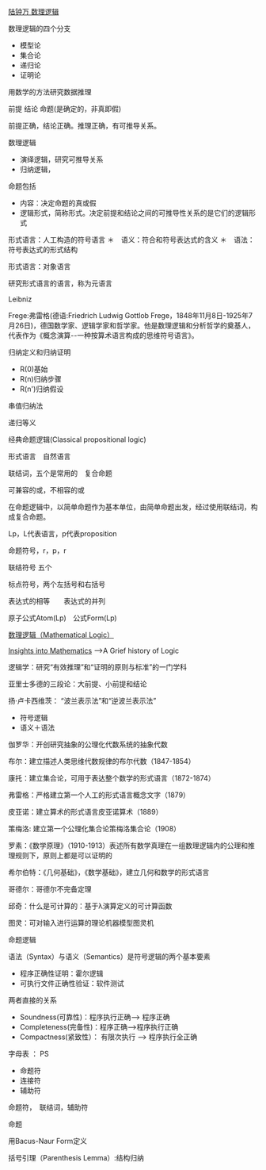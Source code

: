 [陆钟万 数理逻辑](https://www.bilibili.com/video/av9936866?from=search&seid=14344028886371409819)　

数理逻辑的四个分支
* 模型论   
* 集合论   
* 递归论   
* 证明论   

用数学的方法研究数据推理

前提 结论 命题(是确定的，非真即假)


前提正确，结论正确。推理正确，有可推导关系。

数理逻辑
* 演绎逻辑，研究可推导关系
* 归纳逻辑，

命题包括
* 内容：决定命题的真或假
* 逻辑形式，简称形式。决定前提和结论之间的可推导性关系的是它们的逻辑形式

形式语言：人工构造的符号语言
＊　语义：符合和符号表达式的含义
＊　语法：符号表达式的形式结构

形式语言：对象语言

研究形式语言的语言，称为元语言

Leibniz

Frege:弗雷格(德语:Friedrich Ludwig Gottlob Frege，1848年11月8日-1925年7月26日)，德国数学家、逻辑学家和哲学家。他是数理逻辑和分析哲学的奠基人，代表作为《概念演算--一种按算术语言构成的思维符号语言》。

归纳定义和归纳证明

* R(0)基始
* R(n)归纳步骤
* R(n')归纳假设

串值归纳法

递归等义

经典命题逻辑(Classical propositional logic)


形式语言　自然语言

联结词，五个是常用的　复合命题

可兼容的或，不相容的或


在命题逻辑中，以简单命题作为基本单位，由简单命题出发，经过使用联结词，构成复合命题。


Lp，L代表语言，p代表proposition

命题符号，r，p，r

联结符号 五个

标点符号，两个左括号和右括号

表达式的相等　　表达式的并列

原子公式Atom(Lp)　公式Form(Lp)

[数理逻辑（Mathematical Logic）](https://yiqinnju.github.io/course/MathLogic/MathLogic.html)

[Insights into Mathematics](https://www.youtube.com/user/njwildberger)  -->A Grief history of Logic


逻辑学：研究“有效推理”和“证明的原则与标准”的一门学科

亚里士多德的三段论：大前提、小前提和结论

扬·卢卡西维茨： “波兰表示法”和“逆波兰表示法”

* 符号逻辑
* 语义＋语法

伽罗华：开创研究抽象的公理化代数系统的抽象代数

布尔：建立描述人类思维代数规律的布尔代数（1847-1854）

康托：建立集合论，可用于表达整个数学的形式语言（1872-1874）

弗雷格：严格建立第一个人工的形式语言概念文字（1879）

皮亚诺：建立算术的形式语言皮亚诺算术（1889）

策梅洛: 建立第一个公理化集合论策梅洛集合论（1908）


罗素：《数学原理》（1910-1913）表述所有数学真理在一组数理逻辑内的公理和推理规则下，原则上都是可以证明的

希尔伯特：《几何基础》，《数学基础》，建立几何和数学的形式语言

哥德尔：哥德尔不完备定理

邱奇：什么是可计算的：基于λ演算定义的可计算函数

图灵：可对输入进行运算的理论机器模型图灵机

命题逻辑

语法（Syntax）与语义（Semantics）是符号逻辑的两个基本要素


* 程序正确性证明：霍尔逻辑
* 可执行文件正确性验证：软件测试

两者直接的关系
* Soundness(可靠性)：程序执行正确--> 程序正确
* Completeness(完备性)：程序正确-->程序执行正确
* Compactness(紧致性）： 有限次执行 --> 程序执行全正确


字母表 ： PS
* 命题符
* 连接符
* 辅助符

命题符，　联结词，辅助符

命题

用Bacus-Naur Form定义

括号引理（Parenthesis Lemma）:结构归纳

